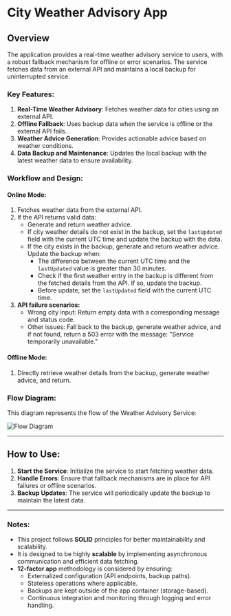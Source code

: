 # City Weather Advisory App

## Overview
The application provides a real-time weather advisory service to users, with a robust fallback mechanism for offline or error scenarios. The service fetches data from an external API and maintains a local backup for uninterrupted service.

### Key Features:
1. **Real-Time Weather Advisory**: Fetches weather data for cities using an external API.
2. **Offline Fallback**: Uses backup data when the service is offline or the external API fails.
3. **Weather Advice Generation**: Provides actionable advice based on weather conditions.
4. **Data Backup and Maintenance**: Updates the local backup with the latest weather data to ensure availability.

### Workflow and Design:

#### Online Mode:
1. Fetches weather data from the external API.
2. If the API returns valid data:
   - Generate and return weather advice. 
   - If city weather details do not exist in the backup, set the `lastUpdated` field with the current UTC time and update the backup with the data.
   - If the city exists in the backup, generate and return weather advice. Update the backup when:
     - The difference between the current UTC time and the `lastUpdated` value is greater than 30 minutes.
     - Check if the first weather entry in the backup is different from the fetched details from the API. If so, update the backup.
     - Before update, set the `lastUpdated` field with the current UTC time.
3. **API failure scenarios:**
   - Wrong city input: Return empty data with a corresponding message and status code.
   - Other issues: Fall back to the backup, generate weather advice, and if not found, return a 503 error with the message: "Service temporarily unavailable."

#### Offline Mode:
1. Directly retrieve weather details from the backup, generate weather advice, and return.

### Flow Diagram:
This diagram represents the flow of the Weather Advisory Service:

![Flow Diagram](https://mermaid.ink/img/pako:eNp9k0tz2jAUhf_KHS26AsZgzMOLZHiEQhJIJkA7rWGh2hfQ1JaoLJFSzH-vLENCZkoX9tjSd885upIOJBQREp-sJd1uYNZfcIBOMFVUqiWUyzfQDUYpPPGYcYSxYW-XOdLN57JvmGbQCwaowg18Rao2KKFPFYWVFAl0nkcX8ERkcB-8oJIMd3iBdWn4U28NmbM9a9o_GFNTDi-YbgVPEb7QmEW3xxzpv3vfBZ-Ro6QK3-w70Y6FuHwHc99BMKQ8ihFGfJcLWW150j4531nnUZ5QS_4vvfwZWWoYzLfRpWuxBmArk_iXZhIjWzGwdGbaqXQKPtSdegbPZ4vLEJBgmtI1Qhl6TO1hIhQMhObRKV2h9P_-AdzbFU91GBq1DB6utedK4YCyWEvM4PEc0XNcmKK0NTNMtkJSyeI9zDndGZj-iM_tK94PNub4ahNzZmiZSb7FjzRVULQyghtwHRgzrhWmIOTHA9VnqxVK5Ko4AxObdya1CfsUTFF9lHplagM9LfMCmM96MGMJwqfT_Hm3LDXBV-uwPC-ClEiCMqEsMtfiYEeJyZHggvjmM8IV1bFakAU_GpRqJaZ7HhJfmTAlIoVeb4i_onFq_rT16zNqrlfyNrql_LsQybkEI6aEHBf30F5HixD_QH4Tv9ZoVmperdlquY7X9qpOs0T2xC97XqvScJv1lus69Xbdqx5L5I9VrVUadbdWbVe9ttOseW3XO_4FWhFDqw?type=png)

---

## How to Use:

1. **Start the Service**: Initialize the service to start fetching weather data.
2. **Handle Errors**: Ensure that fallback mechanisms are in place for API failures or offline scenarios.
3. **Backup Updates**: The service will periodically update the backup to maintain the latest data.

---

### Notes:
- This project follows **SOLID** principles for better maintainability and scalability.
- It is designed to be highly **scalable** by implementing asynchronous communication and efficient data fetching.
- **12-factor app** methodology is considered by ensuring:
  - Externalized configuration (API endpoints, backup paths).
  - Stateless operations where applicable.
  - Backups are kept outside of the app container (storage-based).
  - Continuous integration and monitoring through logging and error handling.
